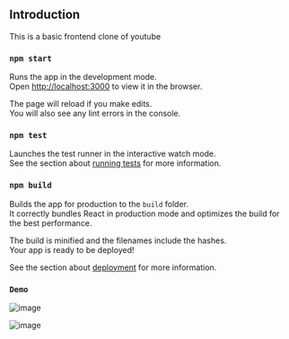 ## Introduction

This is a basic frontend clone of youtube 

### `npm start`

Runs the app in the development mode.<br />
Open [http://localhost:3000](http://localhost:3000) to view it in the browser.

The page will reload if you make edits.<br />
You will also see any lint errors in the console.

### `npm test`

Launches the test runner in the interactive watch mode.<br />
See the section about [running tests](https://facebook.github.io/create-react-app/docs/running-tests) for more information.

### `npm build`

Builds the app for production to the `build` folder.<br />
It correctly bundles React in production mode and optimizes the build for the best performance.

The build is minified and the filenames include the hashes.<br />
Your app is ready to be deployed!

See the section about [deployment](https://facebook.github.io/create-react-app/docs/deployment) for more information.

### `Demo`

![image](https://user-images.githubusercontent.com/48439116/90448656-70181780-e103-11ea-91a5-e881664ab620.png)

![image](https://user-images.githubusercontent.com/48439116/90448697-86be6e80-e103-11ea-9134-83adc8e84f77.png)

